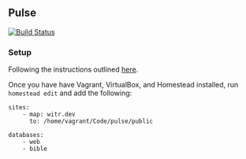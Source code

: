 ## Pulse
[![Build Status](https://travis-ci.org/JPBetley/pulse.svg?branch=master)](https://travis-ci.org/JPBetley/pulse)

### Setup
Following the instructions outlined [here](http://laravel.com/docs/5.0/homestead#installation-and-setup).

Once you have have Vagrant, VirtualBox, and Homestead installed, run `homestead edit` and add the following:

```
sites:
    - map: witr.dev
      to: /home/vagrant/Code/pulse/public

databases:
    - web
    - bible
```